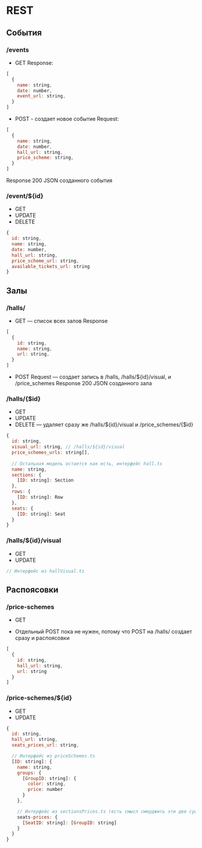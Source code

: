 # REST 

## События
### /events
- GET
Response:
```js
[
  {
    name: string,
    date: number,
    event_url: string,
  }
]
```

- POST - создает новое событие
Request:
```js
[
  {
    name: string,
    date: number,
    hall_url: string,
    price_scheme: string,
  }
]
```

Response
200
JSON созданного события

### /event/${id}
- GET
- UPDATE
- DELETE

```js
{
  id: string,
  name: string,
  date: number,
  hall_url: string,
  price_scheme_url: string,
  available_tickets_url: string
}
```

## Залы
### /halls/
- GET — список всех залов
Response
```js
[
  {
    id: string,
    name: string,
    url: string,
  }
]
```

- POST
Request — создает запись в /halls, /halls/${id}/visual, и /price_schemes
Response 
200 
JSON созданного зала 

### /halls/{$id}
- GET
- UPDATE
- DELETE — удаляет сразу же /halls/${id}/visual и /price_schemes/{$id}

```js
{
  id: string,
  visual_url: string, // /halls/${id}/visual
  price_schemes_urls: string[],
  
  // Остальная модель остается как есть, интерфейс hall.ts
  name: string,
  sections: {
    [ID: string]: Section
  },
  rows: {
    [ID: string]: Row
  },
  seats: {
    [ID: string]: Seat
  }
}
```

### /halls/${id}/visual
- GET
- UPDATE

```js
// Интерфейс из hallVisual.ts
```

## Распоясовки
### /price-schemes
- GET
* Отдельный POST пока не нужен, потому что POST на /halls/ создает сразу и распоясовки

```js
[
  {
    id: string,
    hall_url: string,
    url: string
  }
]
```

### /price-schemes/${id}
- GET
- UPDATE

```js
{
  id: string,
  hall_url: string,
  seats_prices_url: string,

  // Интерфейс из priceSchemes.ts
  [ID: string]: {
    name: string,
    groups: {
      [GroupID: string]: {
        color: string,
        price: number
      }
    },

    // Интерфейс из sectionsPrices.ts (есть смысл смерджить эти две сущности)
    seats-prices: {
      [SeatID: string]: [GroupID: string]
    }
  }
}
```
